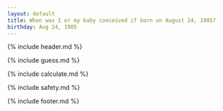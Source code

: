 ```yaml
---
layout: default
title: When was I or my baby conceived if born on August 24, 1905?
birthday: Aug 24, 1905
---
```


{% include header.md %}

{% include guess.md %}

{% include calculate.md %}

{% include safety.md %}

{% include footer.md %}



